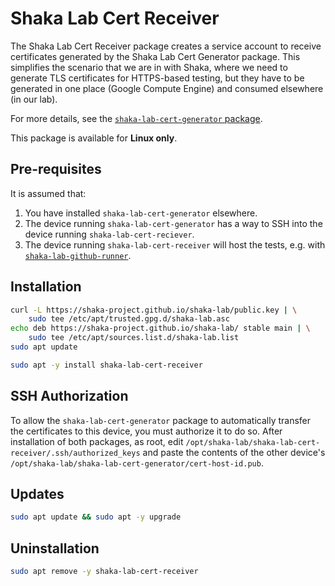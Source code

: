# Shaka Lab Cert Receiver

The Shaka Lab Cert Receiver package creates a service account to receive
certificates generated by the Shaka Lab Cert Generator package.  This
simplifies the scenario that we are in with Shaka, where we need to generate
TLS certificates for HTTPS-based testing, but they have to be generated in one
place (Google Compute Engine) and consumed elsewhere (in our lab).

For more details, see the
[`shaka-lab-cert-generator` package](../shaka-lab-cert-generator/).

This package is available for **Linux only**.

## Pre-requisites

It is assumed that:

1. You have installed `shaka-lab-cert-generator` elsewhere.
2. The device running `shaka-lab-cert-generator` has a way to SSH into the
   device running `shaka-lab-cert-reciever`.
3. The device running `shaka-lab-cert-receiver` will host the tests, e.g. with
   [`shaka-lab-github-runner`](../shaka-lab-github-runner/).

## Installation

```sh
curl -L https://shaka-project.github.io/shaka-lab/public.key | \
    sudo tee /etc/apt/trusted.gpg.d/shaka-lab.asc
echo deb https://shaka-project.github.io/shaka-lab/ stable main | \
    sudo tee /etc/apt/sources.list.d/shaka-lab.list
sudo apt update

sudo apt -y install shaka-lab-cert-receiver
```

## SSH Authorization

To allow the `shaka-lab-cert-generator` package to automatically transfer the
certificates to this device, you must authorize it to do so.  After
installation of both packages, as root, edit
`/opt/shaka-lab/shaka-lab-cert-receiver/.ssh/authorized_keys` and paste the
contents of the other device's
`/opt/shaka-lab/shaka-lab-cert-generator/cert-host-id.pub`.

## Updates

```sh
sudo apt update && sudo apt -y upgrade
```

## Uninstallation

```sh
sudo apt remove -y shaka-lab-cert-receiver
```
